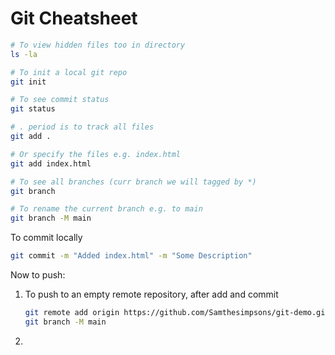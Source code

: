 # Git Cheatsheet


```bash
# To view hidden files too in directory
ls -la

# To init a local git repo
git init

# To see commit status
git status

# . period is to track all files
git add . 

# Or specify the files e.g. index.html
git add index.html

# To see all branches (curr branch we will tagged by *)
git branch

# To rename the current branch e.g. to main
git branch -M main
```

To commit locally

```bash
git commit -m "Added index.html" -m "Some Description"
```

Now to push:

1. To push to an empty remote repository, after add and commit

    ```bash
    git remote add origin https://github.com/Samthesimpsons/git-demo.git
    git branch -M main
    ```
2. 